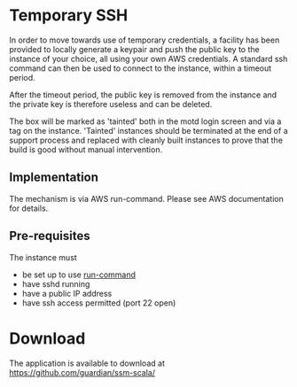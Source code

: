 # Temporary SSH

In order to move towards use of temporary credentials, a facility has been provided to locally generate a keypair and push the
public key to the instance of your choice, all using your own AWS credentials.  A standard ssh command can then be used to 
connect to the instance, within a timeout period.

After the timeout period, the public key is removed from the instance and the private key is therefore useless and can be 
deleted.

The box will be marked as 'tainted' both in the motd login screen and via a tag on the instance.   'Tainted' instances should
be terminated at the end of a support process and replaced with cleanly built instances to prove that the build is good 
without manual intervention.

## Implementation

The mechanism is via AWS run-command.  Please see AWS documentation for details.

## Pre-requisites

The instance must 

  * be set up to use [run-command](run-command)
  * have sshd running
  * have a public IP address
  * have ssh access permitted (port 22 open)

# Download

The application is available to download at https://github.com/guardian/ssm-scala/
